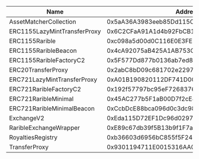  Name | Address | Url 
 --- | --- | ---
 AssetMatcherCollection | 0x5aA36A3983eeb85Dd115C6BEEA2a4C1D29dC4364 | https://sepolia.explorer.zkcandy.io/0x5aA36A3983eeb85Dd115C6BEEA2a4C1D29dC4364 
 ERC1155LazyMintTransferProxy | 0x6C2CFaA91A1d4b92FbCB10123365084412cEe4b1 | https://sepolia.explorer.zkcandy.io/0x6C2CFaA91A1d4b92FbCB10123365084412cEe4b1 
 ERC1155Rarible | 0xc098a5d00d0C116E0E3FE3345a0BE1Bc38E507AB | https://sepolia.explorer.zkcandy.io/0xc098a5d00d0C116E0E3FE3345a0BE1Bc38E507AB 
 ERC1155RaribleBeacon | 0x4cA92075aB425A1AB753C731730A893AA32A0E08 | https://sepolia.explorer.zkcandy.io/0x4cA92075aB425A1AB753C731730A893AA32A0E08 
 ERC1155RaribleFactoryC2 | 0x5F577Dd877b0136ab7ed8A4d7b303aD38348a1Ea | https://sepolia.explorer.zkcandy.io/0x5F577Dd877b0136ab7ed8A4d7b303aD38348a1Ea 
 ERC20TransferProxy | 0x2abC8bD09c681702e2297F11fd759d9014664B33 | https://sepolia.explorer.zkcandy.io/0x2abC8bD09c681702e2297F11fd759d9014664B33 
 ERC721LazyMintTransferProxy | 0xA01B190820112DF741D00BcEA10e57a933B669CF | https://sepolia.explorer.zkcandy.io/0xA01B190820112DF741D00BcEA10e57a933B669CF 
 ERC721RaribleFactoryC2 | 0x192f57797bc95eF726837645efD0b75E120568e2 | https://sepolia.explorer.zkcandy.io/0x192f57797bc95eF726837645efD0b75E120568e2 
 ERC721RaribleMinimal | 0x45AC277b5F1aB00D7f2cE87E38Ba7104D6E48245 | https://sepolia.explorer.zkcandy.io/0x45AC277b5F1aB00D7f2cE87E38Ba7104D6E48245 
 ERC721RaribleMinimalBeacon | 0xCcbDcE88bca096d0c3dc980B25040049B675A209 | https://sepolia.explorer.zkcandy.io/0xCcbDcE88bca096d0c3dc980B25040049B675A209 
 ExchangeV2 | 0xEda115D72EF1Dc96d0297278D1D241821F999927 | https://sepolia.explorer.zkcandy.io/0xEda115D72EF1Dc96d0297278D1D241821F999927 
 RaribleExchangeWrapper | 0xE89c67db39f5B13b9f1F7a815E9890b94B85Ce0f | https://sepolia.explorer.zkcandy.io/0xE89c67db39f5B13b9f1F7a815E9890b94B85Ce0f 
 RoyaltiesRegistry | 0xb36603d6956bC855f5F246DFDb77979a2EB63b53 | https://sepolia.explorer.zkcandy.io/0xb36603d6956bC855f5F246DFDb77979a2EB63b53 
 TransferProxy | 0x9301194711E0015316AA0d9e0F184dFB87f70582 | https://sepolia.explorer.zkcandy.io/0x9301194711E0015316AA0d9e0F184dFB87f70582 
